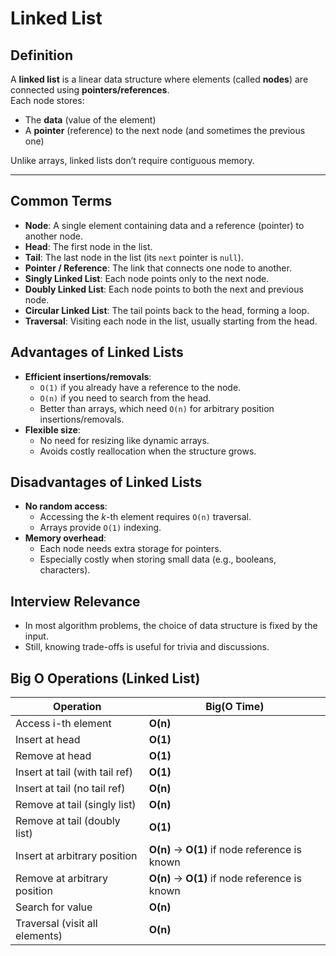 # Linked List

## Definition
A **linked list** is a linear data structure where elements (called **nodes**) are connected using **pointers/references**.  
Each node stores:
- The **data** (value of the element)
- A **pointer** (reference) to the next node (and sometimes the previous one)

Unlike arrays, linked lists don’t require contiguous memory.

---

## Common Terms
- **Node**: A single element containing data and a reference (pointer) to another node.
- **Head**: The first node in the list.
- **Tail**: The last node in the list (its `next` pointer is `null`).
- **Pointer / Reference**: The link that connects one node to another.
- **Singly Linked List**: Each node points only to the next node.
- **Doubly Linked List**: Each node points to both the next and previous node.
- **Circular Linked List**: The tail points back to the head, forming a loop.
- **Traversal**: Visiting each node in the list, usually starting from the head.


## Advantages of Linked Lists
- **Efficient insertions/removals**:
    - `O(1)` if you already have a reference to the node.
    - `O(n)` if you need to search from the head.
    - Better than arrays, which need `O(n)` for arbitrary position insertions/removals.
- **Flexible size**:
    - No need for resizing like dynamic arrays.
    - Avoids costly reallocation when the structure grows.

## Disadvantages of Linked Lists
- **No random access**:
    - Accessing the *k*-th element requires `O(n)` traversal.
    - Arrays provide `O(1)` indexing.
- **Memory overhead**:
    - Each node needs extra storage for pointers.
    - Especially costly when storing small data (e.g., booleans, characters).

## Interview Relevance
- In most algorithm problems, the choice of data structure is fixed by the input.
- Still, knowing trade-offs is useful for trivia and discussions.

## Big O Operations (Linked List)

| Operation                        | Big(O Time) |
|----------------------------------|-------------|
| Access i-th element              | **O(n)**    |
| Insert at head                   | **O(1)**    |
| Remove at head                   | **O(1)**    |
| Insert at tail (with tail ref)   | **O(1)**    |
| Insert at tail (no tail ref)     | **O(n)**    |
| Remove at tail (singly list)     | **O(n)**    |
| Remove at tail (doubly list)     | **O(1)**    |
| Insert at arbitrary position     | **O(n)** → **O(1)** if node reference is known |
| Remove at arbitrary position     | **O(n)** → **O(1)** if node reference is known |
| Search for value                 | **O(n)**    |
| Traversal (visit all elements)   | **O(n)**    |
